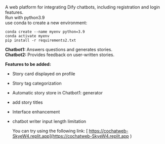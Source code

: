 A web platform for integrating Dify chatbots, including registration and login features.      
Run with python3.9        
use conda to create a new environment:             
```
conda create --name myenv python=3.9
conda activate myenv    
pip install -r requirements2.txt     
```

**Chatbot1:** Answers questions and generates stories.  
**Chatbot2:** Provides feedback on user-written stories.

**Features to be added:**  
- Story card displayed on profile  
- Story tag categorization  
- Automatic story store in Chatbot1: generator
- add story titles  
- Interface enhancement
- chatbot writer input length limitation

  You can try using the following link:
 [ https://cochatweb-SkyeW4.replit.app](https://cochatweb-SkyeW4.replit.app
)
